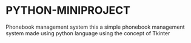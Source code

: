 # PYTHON-MINIPROJECT
 Phonebook management system
this a simple phonebook management system made using python language using the concept of Tkinter
